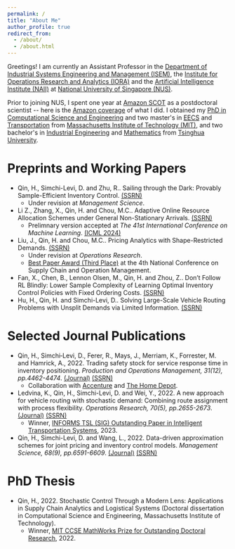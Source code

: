 ```yaml
---
permalink: /
title: "About Me"
author_profile: true
redirect_from: 
  - /about/
  - /about.html
---
```


Greetings! I am currently an Assistant Professor in the [Department of Industrial Systems Engineering and Management (ISEM)](https://cde.nus.edu.sg/isem/), the [Institute for Operations Research and Analytics (IORA)](https://iora.nus.edu.sg/) and the [Artificial Intelligence Institute (NAII)](https://ai.nus.edu.sg/) at [National University of Singapore (NUS)](https://nus.edu.sg/).

Prior to joining NUS, I spent one year at [Amazon SCOT](https://www.amazon.science/tag/supply-chain-optimization-technologies) as a postdoctoral scientist -- here is the [Amazon coverage](https://www.amazon.science/working-at-amazon/amazon-postdoctoral-scientists-apply-operations-research-to-real-world-problems) of what I did. I obtained my [PhD in Computational Science and Engineering](https://cse.mit.edu/programs/phd/) and two master's in [EECS](https://www.eecs.mit.edu/academics/graduate-programs/degree-programs/) and [Transportation](https://catalog.mit.edu/interdisciplinary/graduate-programs/transportation/) from [Massachusetts Institute of Technology (MIT)](https://www.mit.edu/), and two bachelor's in [Industrial Engineering](https://www.ie.tsinghua.edu.cn/eng/Education/Undergraduate_Program.htm) and [Mathematics](https://www.math.tsinghua.edu.cn/jyjx/bksjx/zyjs.htm#) from [Tsinghua University](https://www.tsinghua.edu.cn/en/index.htm).

Preprints and Working Papers
======
* Qin, H., Simchi-Levi, D. and Zhu, R.. Sailing through the Dark: Provably Sample-Efficient Inventory Control. [(SSRN)](https://papers.ssrn.com/sol3/papers.cfm?abstract_id=4652347)
  * Under revision at _Management Science_.
* Li Z., Zhang, X., Qin, H. and Chou, M.C.. Adaptive Online Resource Allocation Schemes under General Non-Stationary Arrivals. [(SSRN)](https://papers.ssrn.com/abstract=5109873)
  * Prelimnary version accepted at _The 41st International Conference on Machine Learning_. [(ICML 2024)](https://arxiv.org/pdf/2401.16945)
* Liu, J., Qin, H. and Chou, M.C.. Pricing Analytics with Shape-Restricted Demands. [(SSRN)](https://papers.ssrn.com/sol3/papers.cfm?abstract_id=4643942)
  * Under revision at _Operations Research_.
  * [Best Paper Award (Third Place)](https://iora.nus.edu.sg/news-p/phd-student-liu-jingren-asst-prof-qin-hanzhang-place-3rd-at-4th-national-conference-on-supply-chain-and-operation-management-shanghai/) at the 4th National Conference on Supply Chain and Operation Management.
* Fan, X., Chen, B., Lennon Olsen, M., Qin, H. and Zhou, Z.. Don’t Follow RL Blindly: Lower Sample Complexity of Learning Optimal Inventory Control Policies with Fixed Ordering Costs. [(SSRN)](https://papers.ssrn.com/sol3/papers.cfm?abstract_id=4828001)
* Hu, H., Qin, H. and Simchi-Levi, D.. Solving Large-Scale Vehicle Routing Problems with Unsplit Demands via Limited Information. [(SSRN)](https://papers.ssrn.com/sol3/papers.cfm?abstract_id=4271787)

Selected Journal Publications
======
* Qin, H., Simchi‐Levi, D., Ferer, R., Mays, J., Merriam, K., Forrester, M. and Hamrick, A., 2022. Trading safety stock for service response time in inventory positioning. _Production and Operations Management, 31(12), pp.4462-4474_. [(Journal)](https://journals.sagepub.com/doi/abs/10.1111/poms.13869) [(SSRN)](https://papers.ssrn.com/sol3/papers.cfm?abstract_id=4066119)
  * Collaboration with [Accenture](https://www.accenture.com/us-en) and [The Home Depot](https://www.homedepot.com/).
* Ledvina, K., Qin, H., Simchi-Levi, D. and Wei, Y., 2022. A new approach for vehicle routing with stochastic demand: Combining route assignment with process flexibility. _Operations Research, 70(5), pp.2655-2673_. [(Journal)](https://pubsonline.informs.org/doi/abs/10.1287/opre.2022.2304) [(SSRN)](https://papers.ssrn.com/sol3/papers.cfm?abstract_id=3656374)
  * Winner, [INFORMS TSL (SIG) Outstanding Paper in Intelligent Transportation Systems](https://www.informs.org/Recognizing-Excellence/Community-Prizes/Transportation-Science-and-Logistics-Section/SIG-Outstanding-Paper-in-Intelligent-Transportation-Systems), 2023.
* Qin, H., Simchi-Levi, D. and Wang, L., 2022. Data-driven approximation schemes for joint pricing and inventory control models. _Management Science, 68(9), pp.6591-6609_. [(Journal)](https://pubsonline.informs.org/doi/abs/10.1287/mnsc.2021.4212) [(SSRN)](https://papers.ssrn.com/sol3/papers.cfm?abstract_id=3354358)

PhD Thesis
======
* Qin, H., 2022. Stochastic Control Through a Modern Lens: Applications in Supply Chain Analytics and Logistical Systems (Doctoral dissertation in Computational Science and Engineering, Massachusetts Institute of Technology).
  * Winner, [MIT CCSE MathWorks Prize for Outstanding Doctoral Research](https://cse.mit.edu/research/mathworks-prizes/), 2022.

<!-- 
Example: editing a markdown file for a talk
![Editing a markdown file for a talk](/images/editing-talk.png) -->